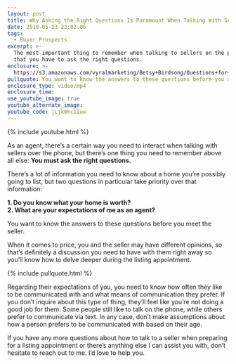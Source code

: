 ```yaml
---
layout: post
title: Why Asking the Right Questions Is Paramount When Talking With Sellers
date: 2019-05-23 22:02:06
tags:
  - Buyer Prospects
excerpt: >-
  The most important thing to remember when talking to sellers on the phone is
  that you have to ask the right questions.
enclosure: >-
  https://s3.amazonaws.com/vyralmarketing/Betsy+Birdsong/Questions+for+sellers.mp4
pullquote: You want to know the answers to these questions before you meet the seller.
enclosure_type: video/mp4
enclosure_time:
use_youtube_image: true
youtube_alternate_image:
youtube_code: jLjk0kc1Iuw
---
```


{% include youtube.html %}

As an agent, there’s a certain way you need to interact when talking with sellers over the phone, but there’s one thing you need to remember above all else: **You must ask the right questions.&nbsp;**

There’s a lot of information you need to know about a home you’re possibly going to list, but two questions in particular take priority over that information:

**1\. Do you know what your home is worth?<br>2\. What are your expectations of me as an agent?**

You want to know the answers to these questions before you meet the seller.

When it comes to price, you and the seller may have different opinions, so that’s definitely a discussion you need to have with them right away so you’ll know how to delve deeper during the listing appointment.

{% include pullquote.html %}&nbsp;

Regarding their expectations of you, you need to know how often they like to be communicated with and what means of communication they prefer. If you don’t inquire about this type of thing, they’ll feel like you’re not doing a good job for them. Some people still like to talk on the phone, while others prefer to communicate via text. In any case, don’t make assumptions about how a person prefers to be communicated with based on their age.

If you have any more questions about how to talk to a seller when preparing for a listing appointment or there’s anything else I can assist you with, don’t hesitate to reach out to me. I’d love to help you.&nbsp;